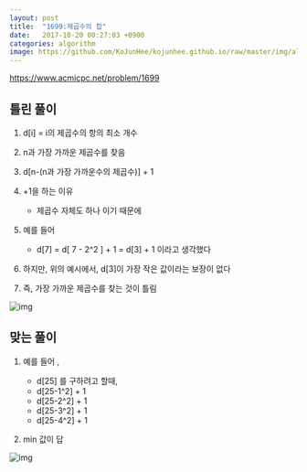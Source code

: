 ```yaml
---
layout: post
title:  "1699:제곱수의 합"
date:   2017-10-20 00:27:03 +0900
categories: algorithm
image: https://github.com/KoJunHee/kojunhee.github.io/raw/master/img/algorithm.png
---
```



<https://www.acmicpc.net/problem/1699>

## 틀린 풀이

1. d[i] = i의 제곱수의 항의 최소 개수

2. n과 가장 가까운 제곱수를 찾음

3. d[n-(n과 가장 가까운수의 제곱수)] + 1

4. +1을 하는 이유
	* 제곱수 자체도 하나 이기 때문에

5. 예를 들어
	* d[7]  = d[ 7 - 2^2 ] + 1 = d[3] + 1 이라고 생각했다

6. 하지만, 위의 예시에서, d[3]이 가장 작은 값이라는 보장이 없다

7. 즉, 가장 가까운 제곱수를 찾는 것이 틀림

![img](http://cfile30.uf.tistory.com/image/99A19A3359E9F1261ABE35)

## 맞는 풀이

1. 예를 들어 ,
	* d[25] 를 구하려고 할때,
	* d[25-1^2] + 1
	* d[25-2^2] + 1 
	* d[25-3^2] + 1 
	* d[25-4^2] + 1 

2. min 값이 답

![img](http://cfile21.uf.tistory.com/image/99AB5E3359E9F1BA07555D)


